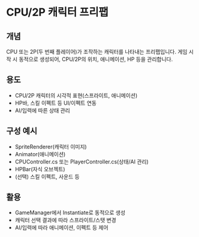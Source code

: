 # CPU/2P 캐릭터 프리팹

## 개념
CPU 또는 2P(두 번째 플레이어)가 조작하는 캐릭터를 나타내는 프리팹입니다. 게임 시작 시 동적으로 생성되어, CPU/2P의 위치, 애니메이션, HP 등을 관리합니다.

## 용도
- CPU/2P 캐릭터의 시각적 표현(스프라이트, 애니메이션)
- HP바, 스킬 이펙트 등 UI/이펙트 연동
- AI/입력에 따른 상태 관리

## 구성 예시
- SpriteRenderer(캐릭터 이미지)
- Animator(애니메이션)
- CPUController.cs 또는 PlayerController.cs(상태/AI 관리)
- HPBar(자식 오브젝트)
- (선택) 스킬 이펙트, 사운드 등

## 활용
- GameManager에서 Instantiate로 동적으로 생성
- 캐릭터 선택 결과에 따라 스프라이트/스탯 변경
- AI/입력에 따라 애니메이션, 이펙트 등 제어 